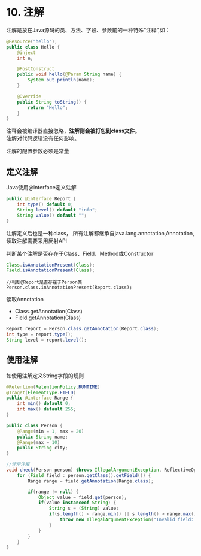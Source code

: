 # 10. 注解

注解是放在Java源码的类、方法、字段、参数前的一种特殊“注释”,如：
```java
@Resource("hello");
public class Hello {
    @inject
    int n;

    @PostConstruct
    public void hello(@Param String name) {
        System.out.println(name);
    }

    @Override
    public String toString() {
        return "Hello";
    }
}
```
注释会被编译器直接忽略，**注解则会被打包到class文件**。  
注解对代码逻辑没有任何影响。

注解的配置参数必须是常量

## 定义注解

Java使用@interface定义注解
```java
public @interface Report {
    int type() default 0;
    String level() default "info";
    String value() default "";
}
```

注解定义后也是一种class， 所有注解都继承自java.lang.annotation,Annotation, 读取注解需要采用反射API

判断某个注解是否存在于Class、Field、Method或Constructor
```java
Class.isAnnotationPresent(Class);
Field.isAnnotationPresent(Class);
```
```
//判断@Report是否存在于Person类
Person.class.inAnnotationPresent(Report.class);
```
读取Annotation
- Class.getAnnotation(Class)
- Field.getAnnotation(Class)

```java
Report report = Person.class.getAnnotation(Report.class);
int type = report.type();
String level = report.level();
```

## 使用注解

如使用注解定义String字段的规则

```java
@Retention(RetentionPolicy.RUNTIME)
@Traget(ElementType.FIELD)
public @interface Range {
    int min() default 0;
    int max() default 255;
}

public class Person {
    @Range(min = 1, max = 20)
    public String name;
    @Range(max = 10)
    public String city;
}

//使用注解
void check(Person person) throws IllegalArgumentException, ReflectiveOperationException {
    for (Field field : person.getClass().getField()) {
        Range range = field.getAnnotation(Range.class);

        if(range != null) {
            Object value = field.get(person);
            if(value instanceof String) {
                String s = (String) value;
                if(s.length() < range.min() || s.length() > range.max()) {
                    throw new IllegalArgumentException("Invalid field: " + field.getName());
                }
            }
        }
    }
}
```